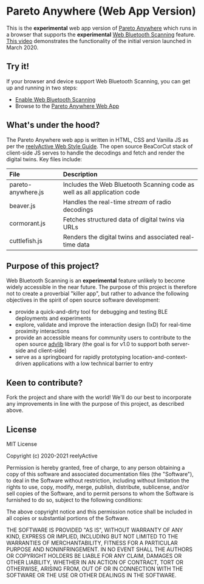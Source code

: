 Pareto Anywhere (Web App Version)
=================================

This is the __experimental__ web app version of [Pareto Anywhere](https://www.reelyactive.com/pareto/anywhere/) which runs in a browser that supports the __experimental__ [Web Bluetooth Scanning](https://webbluetoothcg.github.io/web-bluetooth/scanning.html) feature.  [This video](https://youtu.be/EZ82ZPCiLNI) demonstrates the functionality of the initial version launched in March 2020.


Try it!
-------

If your browser and device support Web Bluetooth Scanning, you can get up and running in two steps:
- [Enable Web Bluetooth Scanning](https://reelyactive.github.io/pareto-anywhere/enable-web-bluetooth-scanning/)
- Browse to the [Pareto Anywhere Web App](https://reelyactive.github.io/pareto-anywhere/)


What's under the hood?
----------------------

The Pareto Anywhere web app is written in HTML, CSS and Vanilla JS as per the [reelyActive Web Style Guide](https://github.com/reelyactive/web-style-guide).  The open source BeaCorCut stack of client-side JS serves to handle the decodings and fetch and render the digital twins.  Key files include:

| File               | Description                                             |
|:-------------------|:--------------------------------------------------------|
| pareto-anywhere.js | Includes the Web Bluetooth Scanning code as well as all application code |
| beaver.js          | Handles the real-time _stream_ of radio decodings       |
| cormorant.js       | Fetches structured data of digital twins via URLs       |
| cuttlefish.js      | Renders the digital twins and associated real-time data |


Purpose of this project?
------------------------

Web Bluetooth Scanning is an __experimental__ feature unlikely to become widely accessible in the near future.  The purpose of this project is therefore not to create a proverbial "killer app", but rather to advance the following objectives in the spirit of open source software development:
- provide a quick-and-dirty tool for debugging and testing BLE deployments and experiments
- explore, validate and improve the interaction design (IxD) for real-time proximity interactions
- provide an accessible means for community users to contribute to the open source [advlib](https://github.com/reelyactive/advlib/) library (the goal is for v1.0 to support both server-side and client-side)
- serve as a springboard for rapidly prototyping location-and-context-driven applications with a low technical barrier to entry


Keen to contribute?
-------------------

Fork the project and share with the world!  We'll do our best to incorporate any improvements in line with the purpose of this project, as described above.


License
-------

MIT License

Copyright (c) 2020-2021 reelyActive

Permission is hereby granted, free of charge, to any person obtaining a copy of this software and associated documentation files (the "Software"), to deal in the Software without restriction, including without limitation the rights to use, copy, modify, merge, publish, distribute, sublicense, and/or sell copies of the Software, and to permit persons to whom the Software is furnished to do so, subject to the following conditions:

The above copyright notice and this permission notice shall be included in all copies or substantial portions of the Software.

THE SOFTWARE IS PROVIDED "AS IS", WITHOUT WARRANTY OF ANY KIND, EXPRESS OR 
IMPLIED, INCLUDING BUT NOT LIMITED TO THE WARRANTIES OF MERCHANTABILITY, 
FITNESS FOR A PARTICULAR PURPOSE AND NONINFRINGEMENT. IN NO EVENT SHALL THE 
AUTHORS OR COPYRIGHT HOLDERS BE LIABLE FOR ANY CLAIM, DAMAGES OR OTHER 
LIABILITY, WHETHER IN AN ACTION OF CONTRACT, TORT OR OTHERWISE, ARISING FROM, 
OUT OF OR IN CONNECTION WITH THE SOFTWARE OR THE USE OR OTHER DEALINGS IN 
THE SOFTWARE.
